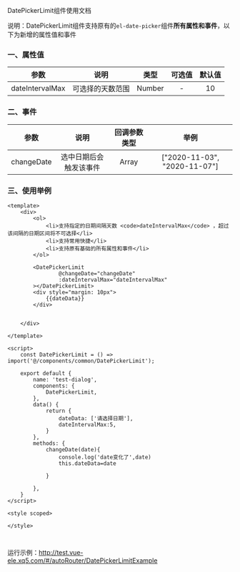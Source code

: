 DatePickerLimit组件使用文档

说明：DatePickerLimit组件支持原有的`el-date-picker`组件**所有属性和事件**，以下为新增的属性值和事件

### 一、属性值
| 参数             | 说明                        | 类型     |   可选值            |  默认值|
| :-------------: |  :----------------------:  |  :------:| :--------:        | :---:|
| dateIntervalMax | 可选择的天数范围               | Number   |  -                | 10 |


### 二、事件

| 参数             | 说明                        | 回调参数类型                                |  举例                                         |
| :-------------: |  :----------------------:  |  :-------------------------------------:  | :-------------------------------------------:|
| changeDate      | 选中日期后会触发该事件         |   Array  |   ["2020-11-03", "2020-11-07"] |


### 三、使用举例


```vue
<template>
    <div>
        <ol>
            <li>支持指定的日期间隔天数 <code>dateIntervalMax</code> ，超过该间隔的日期区间将不可选择</li>
            <li>支持常用快捷</li>
            <li>支持原有基础的所有属性和事件</li>
        </ol>

        <DatePickerLimit
                @changeDate="changeDate"
                :dateIntervalMax="dateIntervalMax"
        ></DatePickerLimit>
        <div style="margin: 10px">
            {{dateData}}
        </div>


    </div>

</template>

<script>
    const DatePickerLimit = () => import('@/components/common/DatePickerLimit');

    export default {
        name: 'test-dialog',
        components: {
            DatePickerLimit,
        },
        data() {
            return {
                dateData: ['请选择日期'],
                dateIntervalMax:5,
            }
        },
        methods: {
            changeDate(date){
                console.log('date变化了',date)
                this.dateData=date

            }

        },
    }
</script>

<style scoped>

</style>



```
运行示例：http://test.vue-ele.xq5.com/#/autoRouter/DatePickerLimitExample


